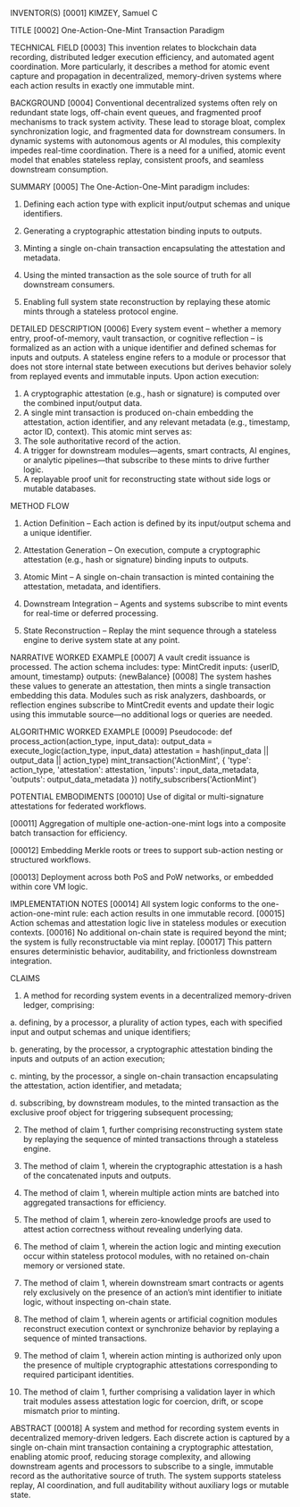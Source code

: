 INVENTOR(S)
[0001]	KIMZEY, Samuel C

TITLE
[0002]	One-Action-One-Mint Transaction Paradigm

TECHNICAL FIELD
[0003]	This invention relates to blockchain data recording, distributed ledger execution efficiency, and automated agent coordination. More particularly, it describes a method for atomic event capture and propagation in decentralized, memory-driven systems where each action results in exactly one immutable mint.

BACKGROUND
[0004]	Conventional decentralized systems often rely on redundant state logs, off-chain event queues, and fragmented proof mechanisms to track system activity. These lead to storage bloat, complex synchronization logic, and fragmented data for downstream consumers. In dynamic systems with autonomous agents or AI modules, this complexity impedes real-time coordination. There is a need for a unified, atomic event model that enables stateless replay, consistent proofs, and seamless downstream consumption.

SUMMARY
[0005]	The One-Action-One-Mint paradigm includes:

1.	Defining each action type with explicit input/output schemas and unique identifiers.

2.	Generating a cryptographic attestation binding inputs to outputs.

3.	Minting a single on-chain transaction encapsulating the attestation and metadata.

4.	Using the minted transaction as the sole source of truth for all downstream consumers.

5.	Enabling full system state reconstruction by replaying these atomic mints through a stateless protocol engine.

DETAILED DESCRIPTION
[0006]	Every system event – whether a memory entry, proof-of-memory, vault transaction, or cognitive reflection – is formalized as an action with a unique identifier and defined schemas for inputs and outputs. A stateless engine refers to a module or processor that does not store internal state between executions but derives behavior solely from replayed events and immutable inputs.
Upon action execution:
1.	A cryptographic attestation (e.g., hash or signature) is computed over the combined input/output data.
2.	A single mint transaction is produced on-chain embedding the attestation, action identifier, and any relevant metadata (e.g., timestamp, actor ID, context).
This atomic mint serves as:
1.	The sole authoritative record of the action.
2.	A trigger for downstream modules—agents, smart contracts, AI engines, or analytic pipelines—that subscribe to these mints to drive further logic.
3.	A replayable proof unit for reconstructing state without side logs or mutable databases.

METHOD FLOW
1.	Action Definition – Each action is defined by its input/output schema and a unique identifier.

2.	Attestation Generation – On execution, compute a cryptographic attestation (e.g., hash or signature) binding inputs to outputs.

3.	Atomic Mint – A single on-chain transaction is minted containing the attestation, metadata, and identifiers.

4.	Downstream Integration – Agents and systems subscribe to mint events for real-time or deferred processing.

5.	State Reconstruction – Replay the mint sequence through a stateless engine to derive system state at any point.

NARRATIVE WORKED EXAMPLE
[0007]	A vault credit issuance is processed. The action schema includes:
type: MintCredit
inputs: {userID, amount, timestamp}
outputs: {newBalance}
[0008]	The system hashes these values to generate an attestation, then mints a single transaction embedding this data. Modules such as risk analyzers, dashboards, or reflection engines subscribe to MintCredit events and update their logic using this immutable source—no additional logs or queries are needed.

ALGORITHMIC WORKED EXAMPLE
[0009]	Pseudocode:
def process_action(action_type, input_data):
    output_data = execute_logic(action_type, input_data)
    attestation = hash(input_data || output_data || action_type)
    mint_transaction('ActionMint', {
        'type': action_type,
        'attestation': attestation,
        'inputs': input_data_metadata,
        'outputs': output_data_metadata
    })
    notify_subscribers('ActionMint')

POTENTIAL EMBODIMENTS
[00010]	Use of digital or multi-signature attestations for federated workflows.

[00011]	Aggregation of multiple one-action-one-mint logs into a composite batch transaction for efficiency.

[00012]	Embedding Merkle roots or trees to support sub-action nesting or structured workflows.

[00013]	Deployment across both PoS and PoW networks, or embedded within core VM logic.

IMPLEMENTATION NOTES
[00014]	All system logic conforms to the one-action-one-mint rule: each action results in one immutable record.
[00015]	Action schemas and attestation logic live in stateless modules or execution contexts.
[00016]	No additional on-chain state is required beyond the mint; the system is fully reconstructable via mint replay.
[00017]	This pattern ensures deterministic behavior, auditability, and frictionless downstream integration.

CLAIMS
1.	A method for recording system events in a decentralized memory-driven ledger, comprising:

a.	defining, by a processor, a plurality of action types, each with specified input and output schemas and unique identifiers;

b.	generating, by the processor, a cryptographic attestation binding the inputs and outputs of an action execution;

c.	minting, by the processor, a single on-chain transaction encapsulating the attestation, action identifier, and metadata;

d.	subscribing, by downstream modules, to the minted transaction as the exclusive proof object for triggering subsequent processing;

2.	The method of claim 1, further comprising reconstructing system state by replaying the sequence of minted transactions through a stateless engine.

3.	The method of claim 1, wherein the cryptographic attestation is a hash of the concatenated inputs and outputs.

4.	The method of claim 1, wherein multiple action mints are batched into aggregated transactions for efficiency.

5.	The method of claim 1, wherein zero-knowledge proofs are used to attest action correctness without revealing underlying data.

6.	The method of claim 1, wherein the action logic and minting execution occur within stateless protocol modules, with no retained on-chain memory or versioned state.

7.	The method of claim 1, wherein downstream smart contracts or agents rely exclusively on the presence of an action’s mint identifier to initiate logic, without inspecting on-chain state.

8.	The method of claim 1, wherein agents or artificial cognition modules reconstruct execution context or synchronize behavior by replaying a sequence of minted transactions.

9.	The method of claim 1, wherein action minting is authorized only upon the presence of multiple cryptographic attestations corresponding to required participant identities.

10.	The method of claim 1, further comprising a validation layer in which trait modules assess attestation logic for coercion, drift, or scope mismatch prior to minting.

ABSTRACT
[00018]	A system and method for recording system events in decentralized memory-driven ledgers. Each discrete action is captured by a single on-chain mint transaction containing a cryptographic attestation, enabling atomic proof, reducing storage complexity, and allowing downstream agents and processors to subscribe to a single, immutable record as the authoritative source of truth. The system supports stateless replay, AI coordination, and full auditability without auxiliary logs or mutable state.
